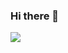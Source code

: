 ### Hi there 👋
<img src="https://capsule-render.vercel.app/api?type=waving&color=auto&height=200&section=header&text=내용입력&fontSize=90" />
<!--
**OhSeungMok/OhSeungmok** is a ✨ _special_ ✨ repository because its `README.md` (this file) appears on your GitHub profile.

Here are some ideas to get you started:

- 🔭 I’m currently working on ...
- 🌱 I’m currently learning ...
- 👯 I’m looking to collaborate on ...
- 🤔 I’m looking for help with ...
- 💬 Ask me about ...
- 📫 How to reach me: ...
- 😄 Pronouns: ...
- ⚡ Fun fact: ...
-->
